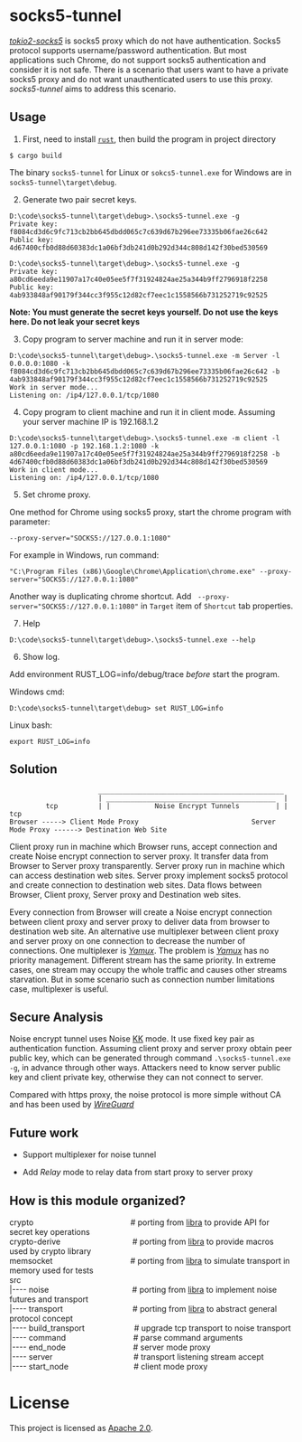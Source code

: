 # socks5-tunnel

[*tokio2-socks5*](https://github.com/klu-dev/tokio2-socks5) is socks5 proxy which do not have authentication. Socks5 protocol supports username/password authentication. But most applications such Chrome, do not support socks5 authentication and consider it is not safe. There is a scenario that users want to have a private socks5 proxy and do not want unauthenticated users to use this proxy. *socks5-tunnel* aims to address this scenario.

## Usage

1. First, need to install [`rust`](https://www.rust-lang.org/), then build the program in project directory

```
$ cargo build
```

The binary `socks5-tunnel` for Linux or `sokcs5-tunnel.exe` for Windows are in `socks5-tunnel\target\debug`.

2. Generate two pair secret keys. 

```
D:\code\socks5-tunnel\target\debug>.\socks5-tunnel.exe -g
Private key:
f8084cd3d6c9fc713cb2bb645dbdd065c7c639d67b296ee73335b06fae26c642
Public key:
4d67400cfb0d88d60383dc1a06bf3db241d0b292d344c808d142f30bed530569

D:\code\socks5-tunnel\target\debug>.\socks5-tunnel.exe -g
Private key:
a80cd6eeda9e11907a17c40e05ee5f7f31924824ae25a344b9ff2796918f2258
Public key:
4ab933848af90179f344cc3f955c12d82cf7eec1c1558566b731252719c92525
```

**Note: You must generate the secret keys yourself. Do not use the keys here. Do not leak your secret keys**

3. Copy program to server machine and run it in server mode:

```
D:\code\socks5-tunnel\target\debug>.\socks5-tunnel.exe -m Server -l 0.0.0.0:1080 -k f8084cd3d6c9fc713cb2bb645dbdd065c7c639d67b296ee73335b06fae26c642 -b 4ab933848af90179f344cc3f955c12d82cf7eec1c1558566b731252719c92525
Work in server mode...
Listening on: /ip4/127.0.0.1/tcp/1080
```

4. Copy program to client machine and run it in client mode. Assuming your server machine IP is 192.168.1.2

```
D:\code\socks5-tunnel\target\debug>.\socks5-tunnel.exe -m client -l 127.0.0.1:1080 -p 192.168.1.2:1080 -k a80cd6eeda9e11907a17c40e05ee5f7f31924824ae25a344b9ff2796918f2258 -b 4d67400cfb0d88d60383dc1a06bf3db241d0b292d344c808d142f30bed530569
Work in client mode...
Listening on: /ip4/127.0.0.1/tcp/1080
```

5. Set chrome proxy.

One method for Chrome using socks5 proxy, start the chrome program with parameter:

```
--proxy-server="SOCKS5://127.0.0.1:1080"
```

For example in Windows, run command:

```
"C:\Program Files (x86)\Google\Chrome\Application\chrome.exe" --proxy-server="SOCKS5://127.0.0.1:1080"
```

Another way is duplicating chrome shortcut. Add ` --proxy-server="SOCKS5://127.0.0.1:1080"` in `Target` item of `Shortcut` tab properties.

7. Help

```
D:\code\socks5-tunnel\target\debug>.\socks5-tunnel.exe --help
```

6. Show log.

Add environment RUST_LOG=info/debug/trace *before* start the program.

Windows cmd:

```
D:\code\socks5-tunnel\target\debug> set RUST_LOG=info
```

Linux bash:

```
export RUST_LOG=info
```

## Solution

```
                      ______________________________________________
                      | __________________________________________  |
         tcp          | |           Noise Encrypt Tunnels         | |          tcp
Browser -----> Client Mode Proxy                            Server Mode Proxy ------> Destination Web Site
```

Client proxy run in machine which Browser runs, accept connection and create Noise encrypt connection to server proxy.  It transfer data from Browser to Server proxy transparently. Server proxy run in machine which can access destination web sites. Server proxy implement socks5 protocol and create connection to destination web sites. Data flows between Browser, Client proxy, Server proxy and Destination web sites.

Every connection from Browser will create a Noise encrypt connection between client proxy and server proxy to deliver data from browser to destination web site. An alternative use multiplexer between client proxy and server proxy on one connection to decrease the number of connections. One multiplexer is [*Yamux*](https://github.com/hashicorp/yamux/blob/master/spec.md). The problem is [*Yamux*](https://github.com/hashicorp/yamux/blob/master/spec.md) has no priority management. Different stream has the same priority. In extreme cases, one stream may occupy the whole traffic and causes other streams starvation. But in some scenario such as connection number limitations case, multiplexer is useful.

## Secure Analysis

Noise encrypt tunnel uses Noise [KK](https://noiseexplorer.com/patterns/KK/) mode. It use fixed key pair as authentication function. Assuming client proxy and server proxy obtain peer public key, which can be generated through command `.\socks5-tunnel.exe -g`, in advance through other ways. Attackers need to know server public key and client private key, otherwise they can not connect to server.

Compared with https proxy, the noise protocol is more simple without CA and has been used by [*WireGuard*](https://www.wireguard.com/)

## Future work

* Support multiplexer for noise tunnel

* Add *Relay* mode to relay data from start proxy to server proxy

## How is this module organized?

crypto&emsp;&emsp;&emsp;&emsp;&emsp;&emsp;&emsp;&emsp;&emsp;&emsp;&emsp;&emsp; # porting from [libra](https://github.com/libra/libra) to provide API for secret key   operations  
crypto-derive &emsp;&emsp;&emsp;&emsp;&emsp;&emsp;&emsp;&emsp;&nbsp;&nbsp; # porting from [libra](https://github.com/libra/libra) to provide macros used by crypto library  
memsocket&emsp;&emsp;&emsp;&emsp;&emsp;&emsp;&emsp;&emsp;&emsp;&nbsp;&nbsp; # porting from [libra](https://github.com/libra/libra) to simulate transport  in memory used for tests  
src  
|---- noise&emsp;&emsp;&emsp;&emsp;&emsp;&emsp;&emsp;&emsp;&emsp;&emsp;&nbsp; # porting from [libra](https://github.com/libra/libra) to implement noise futures and transport  
|---- transport&emsp;&emsp;&emsp;&emsp;&emsp;&emsp;&emsp;&emsp;&nbsp;&nbsp; # porting from [libra](https://github.com/libra/libra) to abstract general protocol concept  
|---- build_transport&emsp;&emsp;&emsp;&emsp;&emsp;&emsp;&nbsp;# upgrade tcp transport to noise transport  
|---- command&emsp;&emsp;&emsp;&emsp;&emsp;&emsp;&emsp;&emsp;&nbsp;&nbsp;# parse command arguments  
|---- end_node&emsp;&emsp;&emsp;&emsp;&emsp;&emsp;&emsp;&emsp;&nbsp;&nbsp;# server mode proxy  
|---- server&emsp;&emsp;&emsp;&emsp;&emsp;&emsp;&emsp;&emsp;&emsp;&emsp;&nbsp;# transport listening stream accept  
|---- start_node&emsp;&emsp;&emsp;&emsp;&emsp;&emsp;&emsp;&emsp; # client mode proxy

# License

This project is licensed as [Apache 2.0](https://github.com/libra/libra/blob/master/LICENSE).

